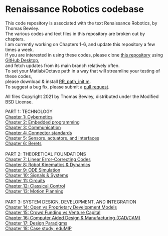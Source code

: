 # Renaissance Robotics codebase
This code repository is associated with the text Renaissance Robotics, by Thomas Bewley.<BR>
The various codes and text files in this repository are broken out by chapters.<BR>
I am currently working on Chapters 1-6, and update this repository a few times a week.<BR>
If you are interested in using these codes, please clone <a href="https://github.com/tbewley/RR">this repository</a> using <a href="https://desktop.github.com/">GitHub Desktop</a>,<BR>
and fetch updates from its main branch relatively often.<BR>
To set your Matlab/Octave path in a way that will streamline your testing of these codes,<BR>
please download & install <a href="https://github.com/tbewley/RR/blob/main/RR_path_init.m">RR_path_init.m</a>.<BR>
To suggest a bug fix, please submit a <a href="https://docs.github.com/en/github/collaborating-with-issues-and-pull-requests/about-pull-requests">pull request</a>.
  
All files Copyright 2021 by Thomas Bewley, distributed under the Modified BSD License.

PART 1: TECHNOLOGY<BR>
<a href="https://github.com/tbewley/RR/tree/main/chap01">Chapter 1: Cybernetics</a><BR>
<a href="https://github.com/tbewley/RR/tree/main/chap02">Chapter 2: Embedded programming</a><BR>
<a href="https://github.com/tbewley/RR/tree/main/chap03">Chapter 3: Communication</a><BR>
<a href="https://github.com/tbewley/RR/tree/main/chap04">Chapter 4: Connector standards</a><BR>
<a href="https://github.com/tbewley/RR/tree/main/chap05">Chapter 5: Sensors, actuators, and interfaces</a><BR>
<a href="https://github.com/tbewley/RR/tree/main/chap06">Chapter 6: Berets</a><BR>
<BR>
PART 2: THEORETICAL FOUNDATIONS<BR>
<a href="https://github.com/tbewley/RR/tree/main/chap07">Chapter 7: Linear Error-Correcting Codes</a><BR>
<a href="https://github.com/tbewley/RR/tree/main/chap08">Chapter 8: Robot Kinematics & Dynamics</a><BR>
<a href="https://github.com/tbewley/RR/tree/main/chap09">Chapter 9: ODE Simulation</a><BR>
<a href="https://github.com/tbewley/RR/tree/main/chap10">Chapter 10: Signals & Systems</a><BR>
<a href="https://github.com/tbewley/RR/tree/main/chap11">Chapter 11: Circuits</a><BR>
<a href="https://github.com/tbewley/RR/tree/main/chap12">Chapter 12: Classical Control</a><BR>
<a href="https://github.com/tbewley/RR/tree/main/chap13">Chapter 13: Motion Planning</a><BR>
<BR>
PART 3: SYSTEM DESIGN, DEVELOPMENT, AND INTEGRATION<BR>
<a href="https://github.com/tbewley/RR/tree/main/chap14">Chapter 14: Open vs Proprietary Development Models</a><BR>
<a href="https://github.com/tbewley/RR/tree/main/chap15">Chapter 15: Crowd Funding vs Venture Capital</a><BR>
<a href="https://github.com/tbewley/RR/tree/main/chap16">Chapter 16: Computer Aided Design & Manufacturing (CAD/CAM)</a><BR>
<a href="https://github.com/tbewley/RR/tree/main/chap17">Chapter 17: Design Paradigms</a><BR>
<a href="https://github.com/tbewley/RR/tree/main/chap18">Chapter 18: Case study: eduMIP</a><BR>

